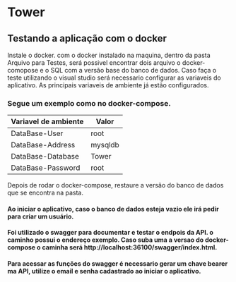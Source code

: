 # Tower
## Testando a aplicação com o docker ##
Instale o docker.
com o docker instalado na maquina, dentro da pasta Arquivo para Testes, será possivel encontrar dois arquivo o docker-comopose e o SQL com a versão base do banco de dados.
Caso faça o teste utilizando o visual studio será necessario configurar as variaveis do aplicativo.
As principais variaveis de ambiente já estão configurados.
### Segue um exemplo como no docker-compose.
   | Variavel de ambiente | Valor |
   |---|---|
   | DataBase-User | root |
   | DataBase-Address | mysqldb |
   | DataBase-Database | Tower |
   | DataBase-Password | root |
Depois de rodar o docker-compose, restaure a versão do banco de dados que se encontra na pasta.

#### Ao iniciar o aplicativo, caso o banco de dados esteja vazio ele irá pedir para criar um usuário.
#### Foi utilizado o swagger para documentar e testar o endpois da API. o caminho possui o endereço exemplo. Caso suba uma a versao do docker-compose o caminha será http://localhost:36100/swagger/index.html.
#### Para acessar as funções do swagger é necessario gerar um chave bearer ma API, utilize o email e senha cadastrado ao iniciar o aplicativo.

